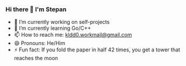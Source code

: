 ### Hi there 👋 I'm Stepan

- 🔭 I’m currently working on self-projects
- 🌱 I’m currently learning Go/C++
- 📫 How to reach me: kldd0.workmail@gmail.com
- 😄 Pronouns: He/Him
- ⚡ Fun fact: If you fold the paper in half 42 times, you get a tower that reaches the moon
